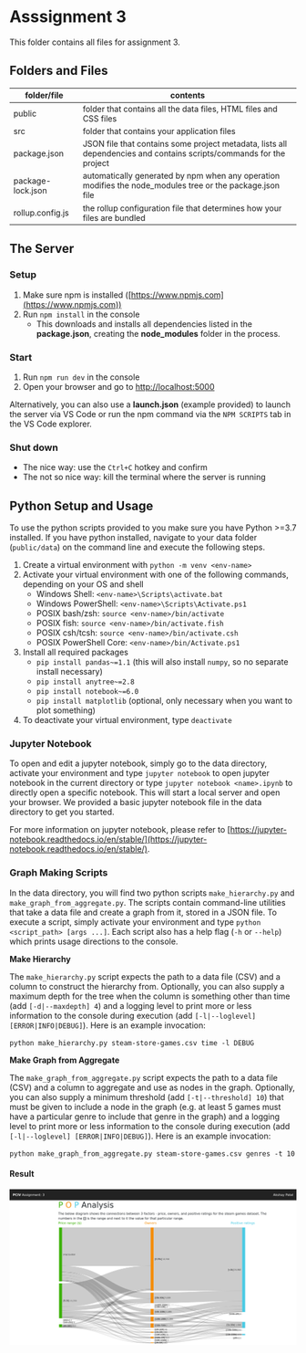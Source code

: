 # Asssignment 3

This folder contains all files for assignment 3.

## Folders and Files

| folder/file | contents |
| ------ | -------- |
| public | folder that contains all the data files, HTML files and CSS files |
| src    | folder that contains your application files |
| package.json | JSON file that contains some project metadata, lists all dependencies and contains scripts/commands for the project |
| package-lock.json | automatically generated by npm when any operation modifies the node_modules tree or the package.json file |
| rollup.config.js | the rollup configuration file that determines how your files are bundled |

## The Server

### Setup

1. Make sure npm is installed ([https://www.npmjs.com](https://www.npmjs.com))
2. Run `npm install` in the console
    - This downloads and installs all dependencies listed in the **package.json**, creating the **node_modules** folder in the process.

### Start

1. Run `npm run dev` in the console
2. Open your browser and go to [http://localhost:5000](http://localhost:5000)

Alternatively, you can also use a **launch.json** (example provided) to launch the server via VS Code
or run the npm command via the `NPM SCRIPTS` tab in the VS Code explorer.

### Shut down

* The nice way: use the `Ctrl+C` hotkey and confirm
* The not so nice way: kill the terminal where the server is running

## Python Setup and Usage

To use the python scripts provided to you make sure you have Python >=3.7 installed.
If you have python installed, navigate to your data folder (`public/data`) on the command line and execute the following steps.

1. Create a virtual environment with `python -m venv <env-name>`
3. Activate your virtual environment with one of the following commands, depending on your OS and shell
    - Windows Shell: `<env-name>\Scripts\activate.bat`
    - Windows PowerShell: `<env-name>\Scripts\Activate.ps1`
    - POSIX bash/zsh: `source <env-name>/bin/activate`
    - POSIX fish: `source <env-name>/bin/activate.fish`
    - POSIX csh/tcsh: `source <env-name>/bin/activate.csh`
    - POSIX PowerShell Core: `<env-name>/bin/Activate.ps1`
2. Install all required packages
    - `pip install pandas~=1.1` (this will also install `numpy`, so no separate install necessary)
    - `pip install anytree~=2.8`
    - `pip install notebook~=6.0`
    - `pip install matplotlib` (optional, only necessary when you want to plot something)
3. To deactivate your virtual environment, type `deactivate`

### Jupyter Notebook

To open and edit a jupyter notebook, simply go to the data directory, activate your environment and type `jupyter notebook` to open jupyter notebook in the current directory or type `jupyter notebook <name>.ipynb` to directly open a specific notebook. This will start a local server and open your browser.
We provided a basic jupyter notebook file in the data directory to get you started.

For more information on jupyter notebook, please refer to [https://jupyter-notebook.readthedocs.io/en/stable/](https://jupyter-notebook.readthedocs.io/en/stable/).

### Graph Making Scripts

In the data directory, you will find two python scripts `make_hierarchy.py` and `make_graph_from_aggregate.py`. The scripts contain command-line utilities that take a data file and create a graph from it, stored in a JSON file. To execute a script, simply activate your environment and type `python <script_path> [args ...]`. Each script also has a help flag (`-h` or `--help`) which prints usage directions to the console.

**Make Hierarchy**

The `make_hierarchy.py` script expects the path to a data file (CSV) and a column to construct the hierarchy from. Optionally, you can also supply a maximum depth for the tree when the column is something other than time (add `[-d|--maxdepth] 4`) and a logging level to print more or less information to the console during execution (add `[-l|--loglevel] [ERROR|INFO|DEBUG]`).
Here is an example invocation:
```console
python make_hierarchy.py steam-store-games.csv time -l DEBUG
```

**Make Graph from Aggregate**

The `make_graph_from_aggregate.py` script expects the path to a data file (CSV) and a column to aggregate and use as nodes in the graph. Optionally, you can also supply a minimum threshold (add `[-t|--threshold] 10`) that must be given to include a node in the graph (e.g. at least 5 games must have a particular genre to include that genre in the graph) and a logging level to print more or less information to the console during execution (add `[-l|--loglevel] [ERROR|INFO|DEBUG]`).
Here is an example invocation:
```console
python make_graph_from_aggregate.py steam-store-games.csv genres -t 10
```

#### Result

![Image](assignment-3.png)